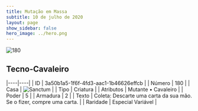 ```yaml
---
title: Mutação em Massa
subtitle: 10 de julho de 2020
layout: page
show_sidebar: false
hero_image: ../hero.png
---
```


![180](https://cdn.keyforgegame.com/media/card_front/pt/479_180_VP289QGF88R8_pt.png)

## Tecno-Cavaleiro

|----|----|
| ID | 3a50b1a5-1f6f-4fd3-aac1-1b46626effcb |
| Número | 180 |
| Casa | ![Sanctum](https://archonarcana.com/images/thumb/c/c7/Sanctum.png/22px-Sanctum.png "Santuário") |
| Tipo | Criatura |
| Atributos | Mutante • Cavaleiro |
| Poder | 5 |
| Armadura | 2 |
| Texto | Coleta: Descarte uma carta da sua mão. Se o fizer, compre uma carta. |
| Raridade | Especial Variável |
